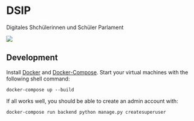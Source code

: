 DSIP
====

Digitales Shchülerinnen und Schüler Parlament

<a href="https://github.com/vchaptsev/cookiecutter-django-vue">
    <img src="https://img.shields.io/badge/built%20with-Cookiecutter%20Django%20Vue-blue.svg" />
</a>


## Development

Install [Docker](https://docs.docker.com/install/) and [Docker-Compose](https://docs.docker.com/compose/). Start your virtual machines with the following shell command:

`docker-compose up --build`

If all works well, you should be able to create an admin account with:

`docker-compose run backend python manage.py createsuperuser`
